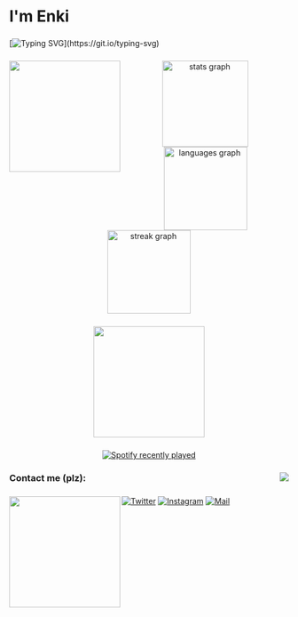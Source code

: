 <h1 align="left">I'm Enki</h1>

###


[![Typing SVG](https://readme-typing-svg.demolab.com?font=Press+Start&size=26&pause=1000&color=8B2323&center=true&random=true&width=435&lines=Just+dev.)](https://git.io/typing-svg)


###

<img align="left" height="200" src="https://github.com/Enki013/Enki013/assets/39771190/783fb09a-6cb5-4700-b1d1-877342f6d586"  />

###

<div align="center">
  <img src="https://github-readme-stats.vercel.app/api?username=Enki013&hide_title=true&hide_rank=true&show_icons=true&include_all_commits=true&count_private=true&disable_animations=false&theme=dark&locale=en&hide_border=true&order=1" height="155" alt="stats graph"  />
  <img src="https://github-readme-stats.vercel.app/api/top-langs?username=Enki013&locale=en&hide_title=false&layout=compact&card_width=320&langs_count=5&theme=dark&hide_border=true&order=2" height="150" alt="languages graph"  />
  <img src="https://streak-stats.demolab.com?user=Enki013&locale=en&mode=daily&theme=dark&hide_border=true&border_radius=5&order=3" height="150" alt="streak graph"  />
</div>

###

<div align="center">
  <img height="200" src="https://github.com/Enki013/Enki013/assets/39771190/12472f11-8a3b-4426-94e8-d5b3223dea24"  />
</div>

###

<div align="center">
  <a href="https://open.spotify.com/user/11bsj6e8way2pgb1sdkn2tqbu">
    <img src="https://spotify-recently-played-readme.vercel.app/api?user=11bsj6e8way2pgb1sdkn2tqbu&count=5&unique=false" alt="Spotify recently played"  />
  </a>
</div>

###

<img align="right" src="https://visitor-badge.laobi.icu/badge?page_id=Enki013.Enki013&left_color=darkred&right_color=darkred&left_text=love%20meter"  />

###

<h3 align="left">Contact me (plz):</h3>

###

<img align="left" height="200" src="https://github.com/Enki013/Enki013/assets/39771190/a2e225b4-32de-4ea2-aa45-7cc07e91ef5c"  />

###

 [![Twitter](https://img.shields.io/badge/Twitter-blue)](https://twitter.com/wndwsprntrfixer/) [![Instagram](https://img.shields.io/badge/Instagram-purple)](https://www.instagram.com/i_miss_us_loll/)  [![Mail](https://img.shields.io/badge/Email-enki0013@gmail.com-red)](mailto:enki0013@gmail.com)

###

